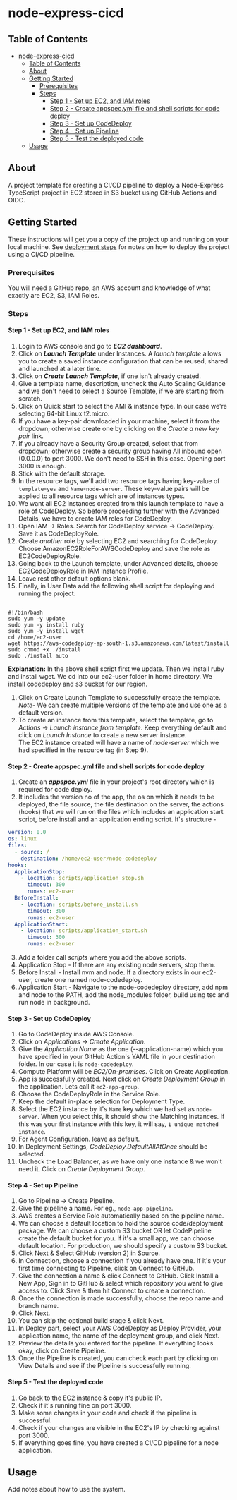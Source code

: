# node-express-cicd

## Table of Contents

- [node-express-cicd](#node-express-cicd)
	- [Table of Contents](#table-of-contents)
	- [About ](#about-)
	- [Getting Started ](#getting-started-)
		- [Prerequisites](#prerequisites)
		- [Steps ](#steps-)
			- [Step 1 - Set up EC2, and IAM roles](#step-1---set-up-ec2-and-iam-roles)
			- [Step 2 - Create appspec.yml file and shell scripts for code deploy](#step-2---create-appspecyml-file-and-shell-scripts-for-code-deploy)
			- [Step 3 - Set up CodeDeploy](#step-3---set-up-codedeploy)
			- [Step 4 - Set up Pipeline](#step-4---set-up-pipeline)
			- [Step 5 - Test the deployed code](#step-5---test-the-deployed-code)
	- [Usage ](#usage-)

## About <a name = "about"></a>

A project template for creating a CI/CD pipeline to deploy a Node-Express TypeScript project in EC2 stored in S3 bucket using GitHub Actions and OIDC.

## Getting Started <a name = "getting_started"></a>

These instructions will get you a copy of the project up and running on your local machine. See [deployment steps](#steps) for notes on how to deploy the project using a CI/CD pipeline.

### Prerequisites

You will need a GitHub repo, an AWS account and knowledge of what exactly are EC2, S3, IAM Roles.

### Steps <a name = "steps"></a>

#### Step 1 - Set up EC2, and IAM roles

1. Login to AWS console and go to **_EC2 dashboard_**.
2. Click on **_Launch Template_** under Instances. A _launch template_ allows you to create a saved instance configuration that can be reused, shared and launched at a later time.
3. Click on **_Create Launch Template_**, if one isn't already created.
4. Give a template name, description, uncheck the Auto Scaling Guidance and we don't need to select a Source Template, if we are starting from scratch.
5. Click on Quick start to select the AMI & instance type. In our case we're selecting 64-bit Linux t2.micro.
6. If you have a key-pair downloaded in your machine, select it from the dropdown; otherwise create one by clicking on the _Create a new key pair_ link.
7. If you already have a Security Group created, select that from dropdown; otherwise create a security group having All inbound open (0.0.0.0) to port 3000. We don't need to SSH in this case. Opening port 3000 is enough.
8. Stick with the default storage.
9. In the resource tags, we'll add two resource tags having key-value of `template`-`yes` and `Name`-`node-server`. These key-value pairs will be applied to all resource tags which are of instances types.
10. We want all EC2 instances created from this launch template to have a role of CodeDeploy. So before proceeding further with the Advanced Details, we have to create IAM roles for CodeDeploy.
11. Open IAM -> Roles. Search for CodeDeploy service -> CodeDeploy. Save it as CodeDeployRole.
12. Create _another_ role by selecting EC2 and searching for CodeDeploy. Choose AmazonEC2RoleForAWSCodeDeploy and save the role as EC2CodeDeployRole.
13. Going back to the Launch template, under Advanced details, choose EC2CodeDeployRole in IAM Instance Profile.
14. Leave rest other default options blank.
15. Finally, in User Data add the following shell script for deploying and running the project.

```shell

#!/bin/bash
sudo yum -y update
sudo yum -y install ruby
sudo yum -y install wget
cd /home/ec2-user
wget https://aws-codedeploy-ap-south-1.s3.amazonaws.com/latest/install
sudo chmod +x ./install
sudo ./install auto
```

**Explanation:** In the above shell script first we update. Then we install ruby and install wget. We cd into our ec2-user folder in home directory. We install codedeploy and s3 bucket for our region.<br />

1.  Click on Create Launch Template to successfully create the template.<br/> _Note-_ We can create multiple versions of the template and use one as a default version.
2.  To create an instance from this template, select the template, go to _Actions_ -> _Launch instance from template_. Keep everything default and click on _Launch Instance_ to create a new server instance. <br />
    The EC2 instance created will have a name of _node-server_ which we had specified in the resource tag (in Step 9).

#### Step 2 - Create appspec.yml file and shell scripts for code deploy

1. Create an **_appspec.yml_** file in your project's root directory which is required for code deploy.
2. It includes the version no of the app, the os on which it needs to be deployed, the file source, the file destination on the server, the actions (hooks) that we will run on the files which includes an application start script, before install and an application ending script. It's structure -

```yaml
version: 0.0
os: linux
files:
  - source: /
    destination: /home/ec2-user/node-codedeploy
hooks:
  ApplicationStop:
    - location: scripts/application_stop.sh
      timeout: 300
      runas: ec2-user
  BeforeInstall:
    - location: scripts/before_install.sh
      timeout: 300
      runas: ec2-user
  ApplicationStart:
    - location: scripts/application_start.sh
      timeout: 300
      runas: ec2-user
```

3. Add a folder call _scripts_ where you add the above scripts.
4. Application Stop - If there are any existing node servers, stop them.
5. Before Install - Install nvm and node. If a directory exists in our ec2-user, create one named node-codedeploy.
6. Application Start - Navigate to the node-codedeploy directory, add npm and node to the PATH, add the node_modules folder, build using tsc and run node in background.

#### Step 3 - Set up CodeDeploy

1. Go to CodeDeploy inside AWS Console.
2. Click on _Applications -> Create Application_.
3. Give the _Application Name_ as the one (--application-name) which you have specified in your GitHub Action's YAML file in your destination folder. In our case it is `node-codedeploy`. <br />
4. Compute Platform will be _EC2/On-premises_. Click on Create Application.
5. App is successfully created. Next click on _Create Deployment Group_ in the application. Lets call it `ec2-app-group`.
6. Choose the CodeDeployRole in the Service Role.
7. Keep the default in-place selection for Deployment Type.
8. Select the EC2 instance by it's `Name` key which we had set as `node-server`. When you select this, it should show the Matching instances. If this was your first instance with this key, it will say, `1 unique matched instance`.
9. For Agent Configuration. leave as default.
10. In Deployment Settings, _CodeDeploy.DefaultAllAtOnce_ should be selected.
11. Uncheck the Load Balancer, as we have only one instance & we won't need it. Click on _Create Deployment Group_.

#### Step 4 - Set up Pipeline

1. Go to Pipeline -> Create Pipeline.
2. Give the pipeline a name. For eg., `node-app-pipeline`.
3. AWS creates a Service Role automatically based on the pipeline name.
4. We can choose a default location to hold the source code/deployment package. We can choose a custom S3 bucket OR let CodePipeline create the default bucket for you. If it's a small app, we can choose default location. For production, we should specify a custom S3 bucket.
5. Click Next & Select GitHub (version 2) in Source.
6. In Connection, choose a connection if you already have one. If it's your first time connecting to Pipeline, click on Connect to GitHub.
7. Give the connection a name & click Connect to GitHub. Click Install a New App, Sign in to GitHub & select which repository you want to give access to. Click Save & then hit Connect to create a connection.
8. Once the connection is made successfully, choose the repo name and branch name.
9. Click Next.
10. You can skip the optional build stage & click Next.
11. In Deploy part, select your AWS CodeDeploy as Deploy Provider, your application name, the name of the deployment group, and click Next.
12. Preview the details you entered for the pipeline. If everything looks okay, click on Create Pipeline.
13. Once the Pipeline is created, you can check each part by clicking on View Details and see if the Pipeline is successfully running.

#### Step 5 - Test the deployed code

1. Go back to the EC2 instance & copy it's public IP.
2. Check if it's running fine on port 3000.
3. Make some changes in your code and check if the pipeline is successful.
4. Check if your changes are visible in the EC2's IP by checking against port 3000.
5. If everything goes fine, you have created a CI/CD pipeline for a node application.

## Usage <a name = "usage"></a>

Add notes about how to use the system.
